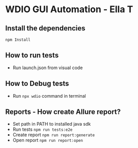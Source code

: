 # WDIO GUI Automation - Ella T

## Install the dependencies

```npm Install```

## How to run tests

- Run launch.json from visual code

## How to Debug tests

- Run ```npx wdio``` command in terminal

## Reports - How create Allure report?
-  Set path in PATH to installed java sdk
-  Run tests ```npm run tests:e2e```
-  Create report ```npm run report:generate```
-  Open report ```npm run report:open```